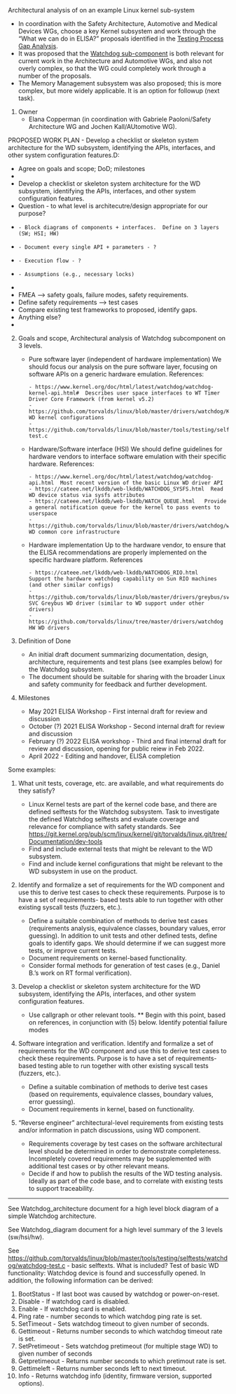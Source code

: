 Architectural analysis of on an example Linux kernel sub-system
  - In coordination with the Safety Architecture, Automotive and Medical Devices WGs, choose a key Kernel subsystem and work through the “What we can do in ELISA?” proposals        identified in the [Testing Process Gap Analysis](https://docs.google.com/spreadsheets/d/15wbukSZ5lSR-YhzED8ojfFh2FAyAog1o3Hh84-JyRHA/edit#gid=1513725300).
  - It was proposed that the [Watchdog sub-component](https://linux.die.net/man/8/watchdog) is both relevant for current work in the Architecture and Automotive WGs, and also not overly complex, so that the WG could completely work through a number of the proposals. 
  - The Memory Management subsystem was also proposed; this is more complex, but more widely applicable.  It is an option for followup (next task).

1. Owner
      - Elana Copperman (in coordination with Gabriele Paoloni/Safety Architecture WG and Jochen Kall/AUtomotive WG).
 
PROPOSED WORK PLAN - Develop a checklist or skeleton system architecture for the WD subsystem, identifying the APIs, interfaces, and other system configuration features.D:
* Agree on goals and scope; DoD; milestones
* 
* Develop a checklist or skeleton system architecture for the WD subsystem, identifying the APIs, interfaces, and other system configuration features.
* Question - to what level is architecutre/design appropriate for our purpose?
*     - Block diagrams of components + interfaces.  Define on 3 layers (SW; HSI; HW)
*     - Document every single API + parameters - ?
*     - Execution flow - ?
*     - Assumptions (e.g., necessary locks)
*     
* FMEA --> safety goals, failure modes, safety requirements.
* Define safety requirements --> test cases
* Compare existing test frameworks to proposed, identify gaps.
* Anything else?
* 
2. Goals and scope, Architectural analysis of Watchdog subcomponent on 3 levels.  
      - Pure software layer (independent of hardware implementation)
            We should focus our analysis on the pure software layer, focusing on software APIs on a generic hardware emulation.  References:
            
            - https://www.kernel.org/doc/html/latest/watchdog/watchdog-kernel-api.html#  Describes user space interfaces to WT Timer Driver Core Framework (from kernel v5.2)
            - https://github.com/torvalds/linux/blob/master/drivers/watchdog/Kconfig  WD kernel configurations
            - https://github.com/torvalds/linux/blob/master/tools/testing/selftests/watchdog/watchdog-test.c 
            
      - Hardware/Software interface (HSI)
            We should define guidelines for hardware vendors to interface software emulation with their specific hardware.  References:
            
            - https://www.kernel.org/doc/html/latest/watchdog/watchdog-api.html  Most recent version of the basic Linux WD driver API
            - https://cateee.net/lkddb/web-lkddb/WATCHDOG_SYSFS.html  Read WD device status via sysfs attributes
            - https://cateee.net/lkddb/web-lkddb/WATCH_QUEUE.html   Provide a general notification queue for the kernel to pass events to userspace  
            - https://github.com/torvalds/linux/blob/master/drivers/watchdog/watchdog_core.c  WD common core infrastructure
                
      - Hardware implementation
            Up to the hardware vendor, to ensure that the ELISA recommendations are properly implemented on the specific hardware 
            platform.  References
            
            - https://cateee.net/lkddb/web-lkddb/WATCHDOG_RIO.html   Support the hardware watchdog capability on Sun RIO machines (and other similar configs)
            - https://github.com/torvalds/linux/blob/master/drivers/greybus/svc_watchdog.c SVC Greybus WD driver (similar to WD support under other drivers)
            - https://github.com/torvalds/linux/tree/master/drivers/watchdog  HW WD drivers
            
3. Definition of Done
      - An initial draft document summarizing documentation, design, architecture, requirements and test plans (see examples below) for the Watchdog subsystem.  
      - The document should be suitable for sharing with the broader Linux and safety community for feedback and further development.

4. Milestones
      - May 2021 ELISA Workshop - First internal draft for review and discussion
      - October (?) 2021 ELISA Workshop - Second internal draft for review and discussion
      - February (?) 2022 ELISA workshop - Third and final internal draft for review and discussion, opening for public reiew in Feb 2022.
      - April 2022 - Editing and handover, ELISA completion

Some examples:
1. What unit tests, coverage, etc. are available, and what requirements do they satisfy?
      - Linux Kernel tests are part of the kernel code base, and there are defined selftests for the Watchdog subsystem. Task to investigate the defined Watchdog selftests and 	         evaluate coverage and relevance for compliance with safety standards.  See https://git.kernel.org/pub/scm/linux/kernel/git/torvalds/linux.git/tree/Documentation/dev-tools
      - Find and include external tests that might be relevant to the WD subsystem.
      - Find and include kernel configurations that might be relevant to the WD subsystem in use on the product.

2. Identify and formalize a set of requirements for the WD component and use this to derive test cases to check these requirements. Purpose is to have a set of requirements- based tests able to run together with other existing syscall tests (fuzzers, etc.).
      - Define a suitable combination of methods to derive test cases (requirements analysis, equivalence classes, boundary values, error guessing). In addition to unit tests and other defined tests, define goals to identify gaps. We should determine if we can suggest more tests, or improve current tests.
      - Document requirements on kernel-based functionality.
      - Consider formal methods for generation of test cases (e.g., Daniel B.’s work on RT formal verification).

3. Develop a checklist or skeleton system architecture for the WD subsystem, identifying the APIs, interfaces, and other system configuration features.
      - Use callgraph or other relevant tools.
  ** Begin with this point, based on references, in conjunction with (5) below.  Identify potential failure modes 
 
4. Software integration and verification. Identify and formalize a set of requirements for the WD component and use this to derive test cases to check these requirements. Purpose is to have a set of requirements-based testing able to run together with other existing syscall tests (fuzzers, etc.).
      - Define a suitable combination of methods to derive test cases (based on requirements, equivalence classes, boundary values, error guessing). 	 	
      - Document requirements in kernel, based on functionality.

5. “Reverse engineer” architectural-level requirements from existing tests and/or information in patch discussions, using WD component. 	
      - Requirements coverage by test cases on the software architectural level should be determined in order to demonstrate completeness. Incompletely covered requirements may          be supplemented with additional test cases or by other relevant means.
      - Decide if and how to publish the results of the WD testing analysis. Ideally as part of the code base, and to correlate with existing tests to support traceability.

-------------------------------------------------------------------------------------------------------------------------------------------------------------------------

See Watchdog_architecture document for a high level block diagram of a simple Watchdog architecture.

See Watchdog_diagram document for a high level summary of the 3 levels (sw/hsi/hw).

See https://github.com/torvalds/linux/blob/master/tools/testing/selftests/watchdog/watchdog-test.c - basic selftexts.
What is included?  Test of basic WD functionality:  Watchdog device is found and successfully opened.  In addition, the following information can be derived:
1. BootStatus - If last boot was caused by watchdog or power-on-reset.
2. Disable - If watchdog card is disabled.
3. Enable - If watchdog card is enabled.
4. Ping rate - number seconds to which watchdog ping rate is set.
5. SetTimeout - Sets watchdog timeout to given number of seconds.
6. Gettimeout - Returns number seconds to which watchdog timeout rate is set.
7. SetPretimeout - Sets watchdog pretimeout (for multiple stage WD) to given number of seconds 
8. Getpretimeout - Returns number seconds to which pretimout rate is set.
9. Gettimeleft - Returns number seconds left to next timeout.
10. Info - Returns watchdog info (identity, firmware version, supported options).
